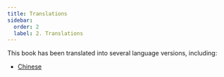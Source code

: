 ```yaml
---
title: Translations
sidebar:
  order: 2
  label: 2. Translations
---
```


This book has been translated into several language versions, including:

* [Chinese](./README-zh_CN.md)
